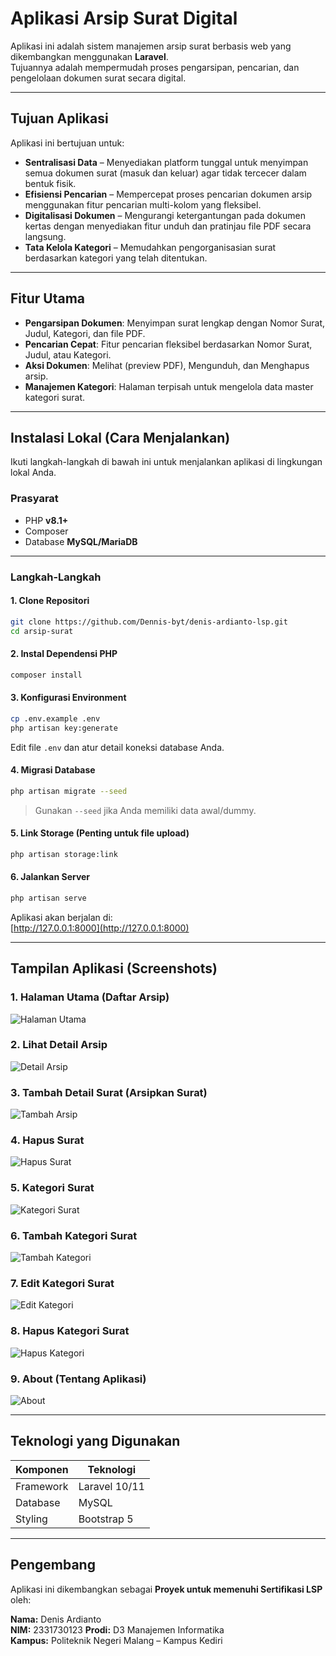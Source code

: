 # Aplikasi Arsip Surat Digital

Aplikasi ini adalah sistem manajemen arsip surat berbasis web yang dikembangkan menggunakan **Laravel**.  
Tujuannya adalah mempermudah proses pengarsipan, pencarian, dan pengelolaan dokumen surat secara digital.

---

## Tujuan Aplikasi

Aplikasi ini bertujuan untuk:

- **Sentralisasi Data** – Menyediakan platform tunggal untuk menyimpan semua dokumen surat (masuk dan keluar) agar tidak tercecer dalam bentuk fisik.  
- **Efisiensi Pencarian** – Mempercepat proses pencarian dokumen arsip menggunakan fitur pencarian multi-kolom yang fleksibel.  
- **Digitalisasi Dokumen** – Mengurangi ketergantungan pada dokumen kertas dengan menyediakan fitur unduh dan pratinjau file PDF secara langsung.  
- **Tata Kelola Kategori** – Memudahkan pengorganisasian surat berdasarkan kategori yang telah ditentukan.

---

## Fitur Utama

- **Pengarsipan Dokumen**: Menyimpan surat lengkap dengan Nomor Surat, Judul, Kategori, dan file PDF.  
- **Pencarian Cepat**: Fitur pencarian fleksibel berdasarkan Nomor Surat, Judul, atau Kategori.  
- **Aksi Dokumen**: Melihat (preview PDF), Mengunduh, dan Menghapus arsip.  
- **Manajemen Kategori**: Halaman terpisah untuk mengelola data master kategori surat.

---

## Instalasi Lokal (Cara Menjalankan)

Ikuti langkah-langkah di bawah ini untuk menjalankan aplikasi di lingkungan lokal Anda.

### Prasyarat

- PHP **v8.1+**
- Composer
- Database **MySQL/MariaDB**

---

### Langkah-Langkah

#### 1. Clone Repositori
```bash
git clone https://github.com/Dennis-byt/denis-ardianto-lsp.git
cd arsip-surat
```

#### 2. Instal Dependensi PHP
```bash
composer install
```

#### 3. Konfigurasi Environment
```bash
cp .env.example .env
php artisan key:generate
```
Edit file `.env` dan atur detail koneksi database Anda.

#### 4. Migrasi Database
```bash
php artisan migrate --seed
```
> Gunakan `--seed` jika Anda memiliki data awal/dummy.

#### 5. Link Storage (Penting untuk file upload)
```bash
php artisan storage:link
```

#### 6. Jalankan Server
```bash
php artisan serve
```
Aplikasi akan berjalan di:  
[http://127.0.0.1:8000](http://127.0.0.1:8000)

---

## Tampilan Aplikasi (Screenshots)

### 1. Halaman Utama (Daftar Arsip)
![Halaman Utama](https://github.com/user-attachments/assets/7b705bbb-da7e-4ce3-b96b-f3a25c470b2b)

### 2. Lihat Detail Arsip
![Detail Arsip](https://github.com/user-attachments/assets/c3f70b98-cfb9-4c1f-8286-706e520a55dc)

### 3. Tambah Detail Surat (Arsipkan Surat)
![Tambah Arsip](https://github.com/user-attachments/assets/63f1f2f1-8c1c-4724-a531-609c53d39970)

### 4. Hapus Surat
![Hapus Surat](https://github.com/user-attachments/assets/2be679b5-279d-4cdc-9bc6-043b7823888b)

### 5. Kategori Surat
![Kategori Surat](https://github.com/user-attachments/assets/62ddcd9d-bbfc-4963-bb6a-53bbe60e8385)

### 6. Tambah Kategori Surat
![Tambah Kategori](https://github.com/user-attachments/assets/4955d4fb-5378-4d41-8f2f-6ed49de95945)

### 7. Edit Kategori Surat
![Edit Kategori](https://github.com/user-attachments/assets/146ebb68-f4b1-4cdc-97ea-9fa765f86ff8)

### 8. Hapus Kategori Surat
![Hapus Kategori](https://github.com/user-attachments/assets/cdf36555-80b8-46c4-a3d1-f7d917a75347)

### 9. About (Tentang Aplikasi)
![About](<img width="1365" height="697" alt="image" src="https://github.com/user-attachments/assets/c911cba9-f360-44f6-9396-ff23cc1f1e36" />
)

---

## Teknologi yang Digunakan

| Komponen | Teknologi |
|-----------|------------|
| Framework | Laravel 10/11 |
| Database | MySQL |
| Styling | Bootstrap 5 |

---

## Pengembang

Aplikasi ini dikembangkan sebagai **Proyek untuk memenuhi Sertifikasi LSP** oleh:

**Nama:** Denis Ardianto  
**NIM:** 2331730123
**Prodi:** D3 Manajemen Informatika  
**Kampus:** Politeknik Negeri Malang – Kampus Kediri  

